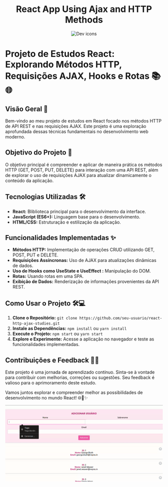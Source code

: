 <h1 align="center">React App Using Ajax and HTTP Methods</h1>

<p align="center">
  <img src="https://skillicons.dev/icons?i=react" alt="Dev icons" />
</p>

# Projeto de Estudos React: Explorando Métodos HTTP, Requisições AJAX, Hooks e Rotas 📚🌐

## Visão Geral 🚀

Bem-vindo ao meu projeto de estudos em React focado nos métodos HTTP de API REST e nas requisições AJAX. Este projeto é uma exploração aprofundada dessas técnicas fundamentais no desenvolvimento web moderno.

## Objetivo do Projeto 🎯

O objetivo principal é compreender e aplicar de maneira prática os métodos HTTP (GET, POST, PUT, DELETE) para interação com uma API REST, além de explorar o uso de requisições AJAX para atualizar dinamicamente o conteúdo da aplicação.

## Tecnologias Utilizadas 🛠️

- **React:** Bliblioteca principal para o desenvolvimento da interface.
- **JavaScript (ES6+):** Linguagem base para o desenvolvimento.
- **HTML/CSS:** Estruturação e estilização da aplicação.

## Funcionalidades Implementadas ✨

- **Métodos HTTP:** Implementação de operações CRUD utilizando GET, POST, PUT e DELETE.
- **Requisições Assíncronas:** Uso de AJAX para atualizações dinâmicas de dados.
- **Uso de Hooks como UseState e UseEffect :** Manipulação do DOM.
- **Rotas:** Usando rotas em uma SPA.
- **Exibição de Dados:** Renderização de informações provenientes da API REST.

## Como Usar o Projeto 🛠️💻

1. **Clone o Repositório:** `git clone https://github.com/seu-usuario/react-http-ajax-studies.git`
2. **Instale as Dependências:** `npm install` ou `yarn install`
3. **Execute o Projeto:** `npm start` ou `yarn start`
4. **Explore e Experimente:** Acesse a aplicação no navegador e teste as funcionalidades implementadas.

## Contribuições e Feedback 🤝📩

Este projeto é uma jornada de aprendizado contínuo. Sinta-se à vontade para contribuir com melhorias, correções ou sugestões. Seu feedback é valioso para o aprimoramento deste estudo.

Vamos juntos explorar e compreender melhor as possibilidades de desenvolvimento no mundo React! 🌐🚀✨


<p align="center">
  <img src="1.gif" alt="React App" />
</p>

